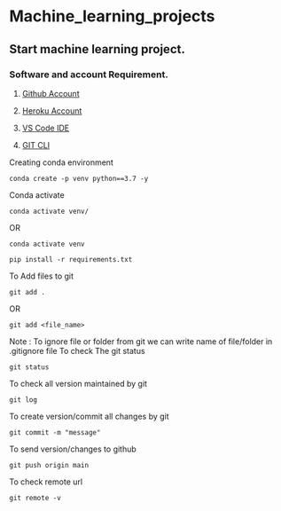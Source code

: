# Machine_learning_projects

## Start machine learning project.

### Software and account Requirement.

1. [Github Account](https://github.com)

2. [Heroku Account](https://dashboard.heroku.com/login)
3. [VS Code IDE](https://code.visualstudio.com/download)
4. [GIT CLI](https://git-scm.com/downloads)

Creating conda environment

```
conda create -p venv python==3.7 -y
```

Conda activate

```
conda activate venv/
```

OR

```
conda activate venv
```

```
pip install -r requirements.txt
```

To Add files to git

```
git add .
```

OR

```
git add <file_name>
```

Note : To ignore file or folder from git we can write name of file/folder in .gitignore file
To check The git status

```
git status
```

To check all version maintained by git

```
git log
```

To create version/commit all changes by git

```
git commit -m "message"
```

To send version/changes to github

```
git push origin main
```

To check remote url

```
git remote -v
```
